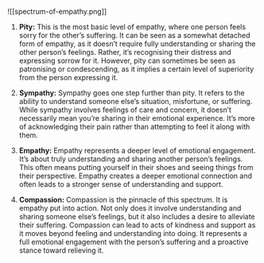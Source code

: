 ![[spectrum-of-empathy.png]]

1. **Pity:** This is the most basic level of empathy, where one person feels sorry for the other’s suffering. It can be seen as a somewhat detached form of empathy, as it doesn’t require fully understanding or sharing the other person’s feelings. Rather, it’s recognising their distress and expressing sorrow for it. However, pity can sometimes be seen as patronising or condescending, as it implies a certain level of superiority from the person expressing it.

2. **Sympathy:** Sympathy goes one step further than pity. It refers to the ability to understand someone else’s situation, misfortune, or suffering. While sympathy involves feelings of care and concern, it doesn’t necessarily mean you’re sharing in their emotional experience. It’s more of acknowledging their pain rather than attempting to feel it along with them.

3. **Empathy:** Empathy represents a deeper level of emotional engagement. It’s about truly understanding and sharing another person’s feelings. This often means putting yourself in their shoes and seeing things from their perspective. Empathy creates a deeper emotional connection and often leads to a stronger sense of understanding and support.

4. **Compassion:** Compassion is the pinnacle of this spectrum. It is empathy put into action. Not only does it involve understanding and sharing someone else’s feelings, but it also includes a desire to alleviate their suffering. Compassion can lead to acts of kindness and support as it moves beyond feeling and understanding into doing. It represents a full emotional engagement with the person’s suffering and a proactive stance toward relieving it.
